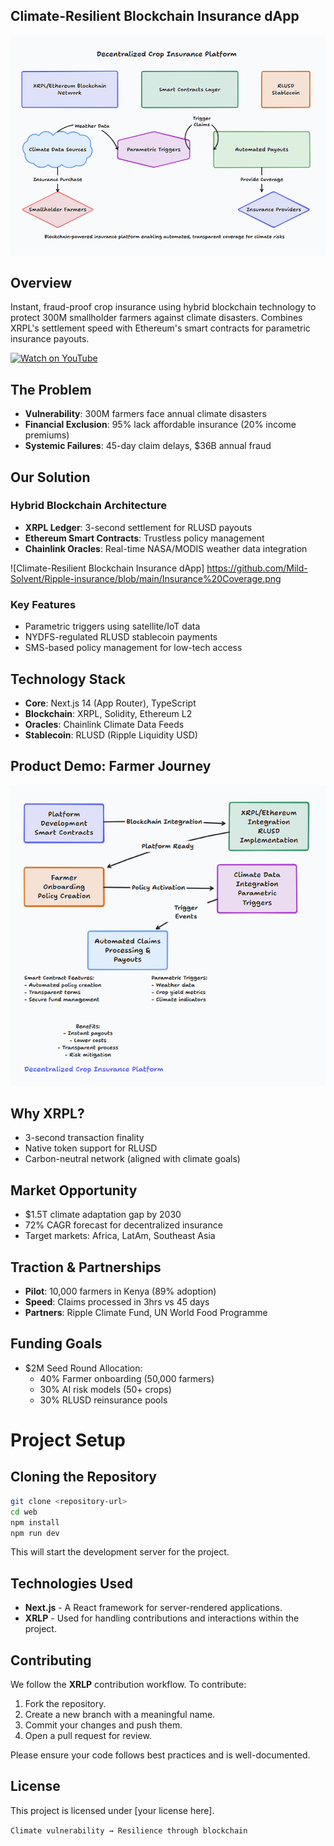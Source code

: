 ## Climate-Resilient Blockchain Insurance dApp


![Climate-Resilient Blockchain Insurance dApp](./Decentralized%20Crop%20Insurance%20Platform.png)

## Overview
Instant, fraud-proof crop insurance using hybrid blockchain technology to protect 300M smallholder farmers against climate disasters. Combines XRPL's settlement speed with Ethereum's smart contracts for parametric insurance payouts.


[![Watch on YouTube](https://img.youtube.com/vi/VIDEO_ID/0.jpg)](https://www.youtube.com/watch?v=m4vbBTc38Tk)

## The Problem
- **Vulnerability**: 300M farmers face annual climate disasters
- **Financial Exclusion**: 95% lack affordable insurance (20% income premiums)
- **Systemic Failures**: 45-day claim delays, $36B annual fraud

## Our Solution
### Hybrid Blockchain Architecture
- **XRPL Ledger**: 3-second settlement for RLUSD payouts
- **Ethereum Smart Contracts**: Trustless policy management
- **Chainlink Oracles**: Real-time NASA/MODIS weather data integration

![Climate-Resilient Blockchain Insurance dApp] https://github.com/Mild-Solvent/Ripple-insurance/blob/main/Insurance%20Coverage.png

### Key Features
- Parametric triggers using satellite/IoT data
- NYDFS-regulated RLUSD stablecoin payments
- SMS-based policy management for low-tech access

## Technology Stack
- **Core**: Next.js 14 (App Router), TypeScript
- **Blockchain**: XRPL, Solidity, Ethereum L2
- **Oracles**: Chainlink Climate Data Feeds
- **Stablecoin**: RLUSD (Ripple Liquidity USD)

## Product Demo: Farmer Journey

![Climate-Resilient Blockchain Insurance dApp](./Dentralized%20Crop%20Insurance%20Platform.png)

## Why XRPL?
- 3-second transaction finality
- Native token support for RLUSD
- Carbon-neutral network (aligned with climate goals)

## Market Opportunity
- $1.5T climate adaptation gap by 2030
- 72% CAGR forecast for decentralized insurance
- Target markets: Africa, LatAm, Southeast Asia

## Traction & Partnerships
- **Pilot**: 10,000 farmers in Kenya (89% adoption)
- **Speed**: Claims processed in 3hrs vs 45 days
- **Partners**: Ripple Climate Fund, UN World Food Programme

## Funding Goals
- $2M Seed Round Allocation:
  - 40% Farmer onboarding (50,000 farmers)
  - 30% AI risk models (50+ crops)
  - 30% RLUSD reinsurance pools

# Project Setup

## Cloning the Repository

```sh
git clone <repository-url>
cd web
npm install
npm run dev
```

This will start the development server for the project.

## Technologies Used
- **Next.js** - A React framework for server-rendered applications.
- **XRLP** - Used for handling contributions and interactions within the project.

## Contributing
We follow the **XRLP** contribution workflow. To contribute:
1. Fork the repository.
2. Create a new branch with a meaningful name.
3. Commit your changes and push them.
4. Open a pull request for review.

Please ensure your code follows best practices and is well-documented.

## License
This project is licensed under [your license here].

`Climate vulnerability → Resilience through blockchain`

